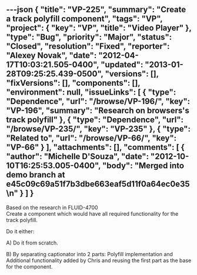 ---json
{
  "title": "VP-225",
  "summary": "Create a track polyfill component",
  "tags": "VP",
  "project": {
    "key": "VP",
    "title": "Video Player"
  },
  "type": "Bug",
  "priority": "Major",
  "status": "Closed",
  "resolution": "Fixed",
  "reporter": "Alexey Novak",
  "date": "2012-04-17T10:03:21.505-0400",
  "updated": "2013-01-28T09:25:25.439-0500",
  "versions": [],
  "fixVersions": [],
  "components": [],
  "environment": null,
  "issueLinks": [
    {
      "type": "Dependence",
      "url": "/browse/VP-196/",
      "key": "VP-196",
      "summary": "Research on browsers's track polyfill"
    },
    {
      "type": "Dependence",
      "url": "/browse/VP-235/",
      "key": "VP-235"
    },
    {
      "type": "Related to",
      "url": "/browse/VP-66/",
      "key": "VP-66"
    }
  ],
  "attachments": [],
  "comments": [
    {
      "author": "Michelle D'Souza",
      "date": "2012-10-10T16:25:53.005-0400",
      "body": "Merged into demo branch at e45c09c69a51f7b3dbe663eaf5d11f0a64ec0e35\n"
    }
  ]
}
---
Based on the research in FLUID-4700\
Create a component which would have all required functionality for the track polyfill.

Do it either:

A) Do it from scratch.

B) By separating captionator into 2 parts: Polyfill implementation and Additional functionality added by Chris and reusing the first part as the base for the component.

        